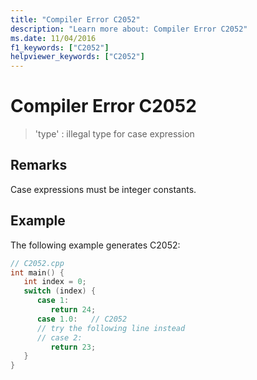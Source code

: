 ```yaml
---
title: "Compiler Error C2052"
description: "Learn more about: Compiler Error C2052"
ms.date: 11/04/2016
f1_keywords: ["C2052"]
helpviewer_keywords: ["C2052"]
---
```

# Compiler Error C2052

> 'type' : illegal type for case expression

## Remarks

Case expressions must be integer constants.

## Example

The following example generates C2052:

```cpp
// C2052.cpp
int main() {
   int index = 0;
   switch (index) {
      case 1:
         return 24;
      case 1.0:   // C2052
      // try the following line instead
      // case 2:
         return 23;
   }
}
```

